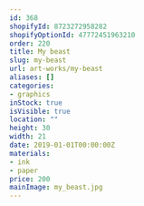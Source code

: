 ```yaml
---
id: 368
shopifyId: 8723272958282
shopifyOptionId: 47772451963210
order: 220
title: My beast
slug: my-beast
url: art-works/my-beast
aliases: []
categories:
- graphics
inStock: true
isVisible: true
location: ""
height: 30
width: 21
date: 2019-01-01T00:00:00Z
materials:
- ink
- paper
price: 200
mainImage: my_beast.jpg
---
```

